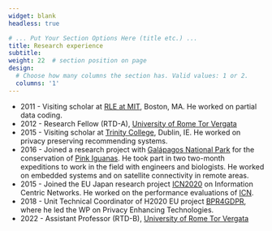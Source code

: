 ```yaml
---
widget: blank
headless: true

# ... Put Your Section Options Here (title etc.) ...
title: Research experience
subtitle:
weight: 22  # section position on page
design:
  # Choose how many columns the section has. Valid values: 1 or 2.
  columns: '1'
---
```




- 2011 - Visiting scholar at [RLE at MIT](https://www.rle.mit.edu/), Boston, MA. He worked on partial data coding. 
- 2012 - Research Fellow (RTD-A), [University of Rome Tor Vergata](http://web.uniroma2.it/)
- 2015 - Visiting scholar at [Trinity College](https://www.tcd.ie/), Dublin, IE. He worked on privacy preserving recommending systems.
- 2016 - Joined a research project with [Galápagos National Park](https://en.wikipedia.org/wiki/Gal%C3%A1pagos_National_Park) for the conservation of [Pink Iguanas](https://galapagosconservation.org.uk/wildlife/galapagos-pink-land-iguana/). He took part in two two-month expeditions to work in the field with engineers and biologists. He worked on embedded systems and on satellite connectivity in remote areas.
- 2015 - Joined the EU Japan research project [ICN2020](http://www.icn2020.org/) on Information Centric Networks. He worked on the performance evaluations of [ICN](https://en.wikipedia.org/wiki/Information-centric_networking). 
- 2018 - Unit Technical Coordinator of H2020 EU project [BPR4GDPR](https://www.bpr4gdpr.eu/), where he led the WP on Privacy Enhancing Technologies.
- 2022 - Assistant Professor (RTD-B), [University of Rome Tor Vergata](http://web.uniroma2.it/)
